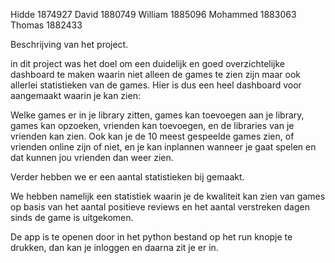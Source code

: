 Hidde 1874927 
David 1880749 
William 1885096 
Mohammed 1883063 
Thomas 1882433 

Beschrijving van het project.

in dit project was het doel om een duidelijk en goed overzichtelijke dashboard te maken waarin niet alleen de games te zien zijn maar ook allerlei statistieken van de games. Hier is dus een heel dashboard voor aangemaakt waarin je kan zien: 

Welke games er in je library zitten,
games kan toevoegen aan je library, 
games kan opzoeken, vrienden kan toevoegen, en de libraries van je vrienden kan zien. Ook kan je de 10 meest gespeelde games zien, of vrienden online zijn of niet, en je kan inplannen wanneer je gaat spelen en dat kunnen jou vrienden dan weer zien.

Verder hebben we er een aantal statistieken bij gemaakt.

We hebben namelijk een statistiek waarin je de kwaliteit kan zien van games op basis van het aantal positieve reviews en het aantal verstreken dagen sinds de game is uitgekomen.

De app is te openen door in het python bestand op het run knopje te drukken, dan kan je inloggen en daarna zit je er in.

